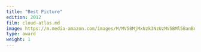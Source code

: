 ```yaml
---
title: "Best Picture"
edition: 2012
film: cloud-atlas.md
image: https://m.media-amazon.com/images/M/MV5BMjMxNzk3NzUzMV5BMl5BanBnXkFtZTcwNjEwODgyOA@@._V1_.jpg
type: award
weight: 1
---
```

